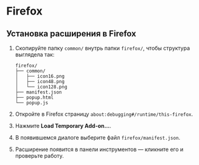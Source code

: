 
# Firefox

## Установка расширения в Firefox

1. Скопируйте папку `common/` внутрь папки `firefox/`, чтобы структура выглядела так:

   ```
   firefox/
   ├── common/
   │   ├── icon16.png
   │   ├── icon48.png
   │   └── icon128.png
   ├── manifest.json
   ├── popup.html
   └── popup.js
   ```
2. Откройте в Firefox страницу `about:debugging#/runtime/this-firefox`.
3. Нажмите **Load Temporary Add-on…**.
4. В появившемся диалоге выберите файл `firefox/manifest.json`.
5. Расширение появится в панели инструментов — кликните его и проверьте работу.

